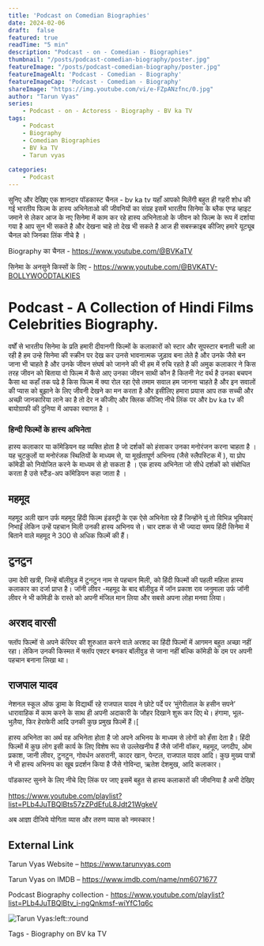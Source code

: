 ```yaml
---
title: 'Podcast on Comedian Biographies'
date: 2024-02-06
draft:  false   
featured: true  
readTime: "5 min"
description: "Podcast - on - Comedian - Biographies"
thumbnail: "/posts/podcast-comedian-biography/poster.jpg"
featureImage: "/posts/podcast-comedian-biography/poster.jpg"
featureImageAlt: 'Podcast - Comedian - Biography' 
featureImageCap: 'Podcast - Comedian - Biography'
shareImage: "https://img.youtube.com/vi/e-FZpANzfnc/0.jpg"
author: "Tarun Vyas"
series:
    - Podcast - on - Actoress - Biography - BV ka TV
tags:
    - Podcast
    - Biography
    - Comedian Biographies
    - BV ka TV
    - Tarun vyas
    
categories:
    - Podcast
---
```

सुनिए और देखिए एक शानदार पॉडकास्ट चैनल - bv ka tv यहाँ आपको मिलेंगी बहुत ही गहरी शोध की गई भारतीय फिल्म के हास्य अभिनेताओ की जीवनियों का संग्रह 
इसमें भारतीय सिनेमा के ब्लैक एण्ड व्हाइट जमाने से लेकर आज के नए सिनेमा में काम कर रहे  हास्य अभिनेताओ  के जीवन को फिल्म के रूप में 
दर्शाया गया है आप सुन भी सकते है और देखना चाहे तो देख भी सकते है 
आज ही सबस्क्राइब कीजिए हमारे यूट्यूब चैनल को जिनका लिंक नीचे है । 

Biography का चैनल -  https://www.youtube.com/@BVKaTV

सिनेमा के अनसुने किस्सों के लिए - https://www.youtube.com/@BVKATV-BOLLYWOODTALKIES

# Podcast - A Collection of Hindi Films Celebrities Biography.

वर्षों से भारतीय सिनेमा के प्रति हमारी दीवानगी फिल्मों के कलाकारों को स्टार और सूपस्टार बनाती चली आ  रही है 
हम उन्हे सिनेमा की स्क्रीन पर देख कर उनसे भावनात्मक जुड़ाव बना लेते है और उनके जैसे बन जाना भी चाहते है 
और उनके जीवन संघर्ष को जानने की भी हम में रुचि रहते है की अमुक कलाकार ने किस तरह जीवन को बिताया 
वो फिल्म में कैसे आए उनका जीवन साथी कौन है कितनी नेट वर्थ है उनका बचपन कैसा था कहाँ तक पढे है 
किस फिल्म में क्या रोल रहा ऐसे तमाम सवाल हम जानना चाहते है और इन सवालों की प्यास को बुझाने के लिए 
जीवनी देखने का मन करता है और इसीलिए हमारा प्रयास आप तक सच्ची और अच्छी जानकारिया लाने का है 
तो देर न कीजीए और क्लिक कीजिए नीचे लिंक पर और bv  ka tv  की बायोग्राफी की दुनिया में आपका स्वागत है । 

### हिन्दी फिल्मों के हास्य अभिनेता 
हास्य कलाकार या कॉमेडियन वह व्यक्ति होता है जो दर्शकों को हंसाकर उनका मनोरंजन करना चाहता है । यह चुटकुलों या मनोरंजक स्थितियों के माध्यम से, या मूर्खतापूर्ण अभिनय (जैसे स्लैपस्टिक में ), या प्रोप कॉमेडी को नियोजित करने के माध्यम से हो सकता है । एक हास्य अभिनेता जो सीधे दर्शकों को संबोधित करता है उसे स्टैंड-अप कॉमेडियन कहा जाता है ।

## महमूद  
महमूद अली खान उर्फ महमूद हिंदी फिल्म इंडस्ट्री के एक ऐसे अभिनेता रहे हैं जिन्होंने यूं तो विभिन्न भूमिकाएं निभाईं लेकिन उन्हें पहचान मिली उनकी हास्य अभिनय से। चार दशक से भी ज्यादा समय हिंदी सिनेमा में बिताने वाले महमूद ने 300 से अधिक फिल्में की हैं।

## टुनटुन 
उमा देवी खत्री, जिन्हें बॉलीवुड में टुनटुन नाम से पहचान मिली, को हिंदी फिल्मों की पहली महिला हास्य कलाकार का दर्जा प्राप्त है।
जॉनी लीवर -महमूद के बाद बॉलीवुड में जॉन प्रकाश राव जनुमाला उर्फ जॉनी लीवर ने भी कॉमेडी के रास्ते को अपनी मंजिल मान लिया और सबसे अपना लोहा मनवा लिया।

## अरशद वारसी 
फ्लॉप फिल्मों से अपने कॅरियर की शुरुआत करने वाले अरशद का हिंदी फिल्मों में आगमन बहुत अच्छा नहीं रहा। लेकिन उनकी किस्मत में फ्लॉप एक्टर बनकर बॉलीवुड से जाना नहीं बल्कि कॉमेडी के दम पर अपनी पहचान बनाना लिखा था।

## राजपाल यादव 
नेशनल स्कूल ऑफ ड्रामा के विद्यार्थी रहे राजपाल यादव ने छोटे पर्दे पर ‘मुंगेरीलाल के हसीन सपने’ धारावाहिक में काम करने के साथ ही अपनी अदाकारी के जौहर दिखाने शुरू कर दिए थे। हंगामा, भूल-भुलैया, फिर हेराफेरी आदि उनकी कुछ प्रमुख फिल्में हैं।[

हास्य अभिनेता का अर्थ वह अभिनेता होता है जो अपने अभिनय के माध्यम से लोगों को हँसा देता है। हिंदी फिल्मों में कुछ लोग इसी कार्य के लिए विशेष रूप से उल्लेखनीय हैं जैसे जॉनी वॉकर, महमूद, जगदीप, ओम प्रकाश, जानी लीवर, टुनटुन, गोवर्धन असरानी, कादर खान, पेन्टल, राजपाल यादव आदि। कुछ मुख्य पात्रों ने भी हास्य अभिनय का खूब प्रदर्शन किया है जैसे गोविन्दा, ऋतेश देशमुख, आदि कलाकार।

पॉडकास्ट सुनने  के लिए नीचे दिए लिंक पर जाए इसमें बहुत से हास्य कलाकारों  की  जीवनिया है अभी देखिए 

https://www.youtube.com/playlist?list=PLb4JuTBQlBts57zZPdEfuL8Jdt21WgkeV


अब  आज्ञा  दीजिये  योगिता  व्यास  और  तरुण  व्यास  को  नमस्कार !

## External Link
Tarun Vyas Website – https://www.tarunvyas.com

Tarun Vyas on IMDB – https://www.imdb.com/name/nm6071677

Podcast Biography collection - https://www.youtube.com/playlist?list=PLb4JuTBQlBtv_i-ngQnkmsf-wiYfC1q6c


![Tarun Vyas:left::round](/images/profile.png)

Tags -  Biography on BV ka TV 







